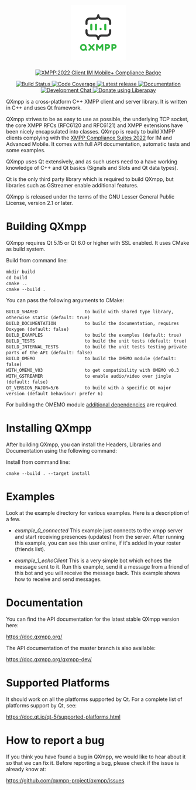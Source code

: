 <!--
SPDX-FileCopyrightText: 2009 Manjeet Dahiya <manjeetdahiya@gmail.com>

SPDX-License-Identifier: CC0-1.0
-->
<h1 align="center">
<picture>
    <img alt="QXmpp logo" src="./logo.svg" height="150">
</picture>
</h1>
<p align="center">
    <a href="https://xmpp.org/extensions/xep-0459.html">
        <img alt="XMPP:2022 Client IM Mobile+ Compliance Badge" src="https://img.shields.io/badge/XMPP%3A2022%20Client-Core%20IM%20Mobile%2B-green">
    </a>
</p>
<p align="center">
    <a href="https://github.com/qxmpp-project/qxmpp/actions">
        <img alt="Build Status" src="https://github.com/qxmpp-project/qxmpp/workflows/tests/badge.svg">
    </a>
    <a href="https://codecov.io/gh/qxmpp-project/qxmpp">
        <img alt="Code Coverage" src="https://img.shields.io/codecov/c/github/qxmpp-project/qxmpp.svg">
    </a>
    <a href="https://github.com/qxmpp-project/qxmpp/releases/latest">
        <img alt="Latest release" src="https://img.shields.io/github/v/release/qxmpp-project/qxmpp">
    </a>
    <a href="https://doc.qxmpp.org/">
        <img alt="Documentation" src="https://img.shields.io/website?down_message=offline&label=documentation&up_message=online&url=https%3A%2F%2Fdoc.qxmpp.org%2F">
    </a>
    <a href="xmpp:qxmpp@muc.kaidan.im?join">
        <img alt="Development Chat" src="https://search.jabbercat.org/api/1.0/badge?address=qxmpp@muc.kaidan.im">
    </a>
    <a href="https://liberapay.com/QXmpp/donate">
        <img alt="Donate using Liberapay" src="https://img.shields.io/liberapay/patrons/QXmpp.svg?logo=liberapay">
    </a>
</p>

QXmpp is a cross-platform C++ XMPP client and server library. It is written
in C++ and uses Qt framework.

QXmpp strives to be as easy to use as possible, the underlying TCP socket, the
core XMPP RFCs (RFC6120 and RFC6121) and XMPP extensions have been nicely
encapsulated into classes. QXmpp is ready to build XMPP clients complying with
the [XMPP Compliance Suites 2022][xmpp-compliance] for IM and Advanced Mobile.
It comes with full API documentation, automatic tests and some examples.

QXmpp uses Qt extensively, and as such users need to a have working knowledge of
C++ and Qt basics (Signals and Slots and Qt data types).

Qt is the only third party library which is required to build QXmpp, but
libraries such as GStreamer enable additional features.

QXmpp is released under the terms of the GNU Lesser General Public License,
version 2.1 or later.

Building QXmpp
==============

QXmpp requires Qt 5.15 or Qt 6.0 or higher with SSL enabled.
It uses CMake as build system.

Build from command line:

    mkdir build
    cd build
    cmake ..
    cmake --build .

You can pass the following arguments to CMake:

    BUILD_SHARED                  to build with shared type library, otherwise static (default: true)
    BUILD_DOCUMENTATION           to build the documentation, requires Doxygen (default: false)
    BUILD_EXAMPLES                to build the examples (default: true)
    BUILD_TESTS                   to build the unit tests (default: true)
    BUILD_INTERNAL_TESTS          to build the unit tests testing private parts of the API (default: false)
    BUILD_OMEMO                   to build the OMEMO module (default: false)
    WITH_OMEMO_V03                to get compatibility with OMEMO v0.3  
    WITH_GSTREAMER                to enable audio/video over jingle (default: false)
    QT_VERSION_MAJOR=5/6          to build with a specific Qt major version (default behaviour: prefer 6)

For building the OMEMO module [additional dependencies](src/omemo/README.md)
are required.

Installing QXmpp
================

After building QXmpp, you can install the Headers, Libraries
and Documentation using the following command:

Install from command line:

    cmake --build . --target install

Examples
========

Look at the example directory for various examples. Here is a description of
a few.

* *example_0_connected*
This example just connects to the xmpp server and start receiving presences
(updates) from the server. After running this example, you can see this user
online, if it's added in your roster (friends list).

* *example_1_echoClient*
This is a very simple bot which echoes the message sent to it. Run this
example, send it a message from a friend of this bot and you will
receive the message back. This example shows how to receive and send messages.

Documentation
=============

You can find the API documentation for the latest stable QXmpp version here:

https://doc.qxmpp.org/

The API documentation of the master branch is also available:

https://doc.qxmpp.org/qxmpp-dev/

Supported Platforms
===================

It should work on all the platforms supported by Qt. For a complete list of
platforms support by Qt, see:

https://doc.qt.io/qt-5/supported-platforms.html

How to report a bug
===================

If you think you have found a bug in QXmpp, we would like to hear about
it so that we can fix it. Before reporting a bug, please check if the issue
is already know at:

https://github.com/qxmpp-project/qxmpp/issues

[xmpp-compliance]: https://xmpp.org/extensions/xep-0459.html
